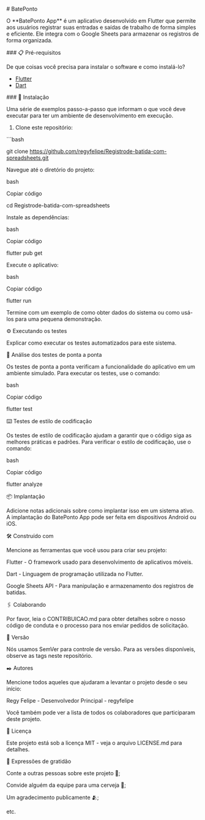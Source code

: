 \# BatePonto

O \*\*BatePonto App\*\* é um aplicativo desenvolvido em Flutter que permite aos usuários registrar suas entradas e saídas de trabalho de forma simples e eficiente. Ele integra com o Google Sheets para armazenar os registros de forma organizada.

\### 📋 Pré-requisitos

De que coisas você precisa para instalar o software e como instalá-lo?

- [Flutter](https://flutter.dev/docs/get-started/install)
- [Dart](https://dart.dev/get-dart)

\### 🔧 Instalação

Uma série de exemplos passo-a-passo que informam o que você deve executar para ter um ambiente de desenvolvimento em execução.

1. Clone este repositório:

\```bash

git clone https://github.com/regyfelipe/Registrode-batida-com-spreadsheets.git

Navegue até o diretório do projeto:

bash

Copiar código

cd Registrode-batida-com-spreadsheets

Instale as dependências:

bash

Copiar código

flutter pub get

Execute o aplicativo:

bash

Copiar código

flutter run

Termine com um exemplo de como obter dados do sistema ou como usá-los para uma pequena demonstração.

⚙️ Executando os testes

Explicar como executar os testes automatizados para este sistema.

🔩 Análise dos testes de ponta a ponta

Os testes de ponta a ponta verificam a funcionalidade do aplicativo em um ambiente simulado. Para executar os testes, use o comando:

bash

Copiar código

flutter test

⌨️ Testes de estilo de codificação

Os testes de estilo de codificação ajudam a garantir que o código siga as melhores práticas e padrões. Para verificar o estilo de codificação, use o comando:

bash

Copiar código

flutter analyze

📦 Implantação

Adicione notas adicionais sobre como implantar isso em um sistema ativo. A implantação do BatePonto App pode ser feita em dispositivos Android ou iOS.

🛠️ Construído com

Mencione as ferramentas que você usou para criar seu projeto:

Flutter - O framework usado para desenvolvimento de aplicativos móveis.

Dart - Linguagem de programação utilizada no Flutter.

Google Sheets API - Para manipulação e armazenamento dos registros de batidas.

🖇️ Colaborando

Por favor, leia o CONTRIBUICAO.md para obter detalhes sobre o nosso código de conduta e o processo para nos enviar pedidos de solicitação.

📌 Versão

Nós usamos SemVer para controle de versão. Para as versões disponíveis, observe as tags neste repositório.

✒️ Autores

Mencione todos aqueles que ajudaram a levantar o projeto desde o seu início:

Regy Felipe - Desenvolvedor Principal - regyfelipe

Você também pode ver a lista de todos os colaboradores que participaram deste projeto.

📄 Licença

Este projeto está sob a licença MIT - veja o arquivo LICENSE.md para detalhes.

🎁 Expressões de gratidão

Conte a outras pessoas sobre este projeto 📢;

Convide alguém da equipe para uma cerveja 🍺;

Um agradecimento publicamente 🫂;

etc.
